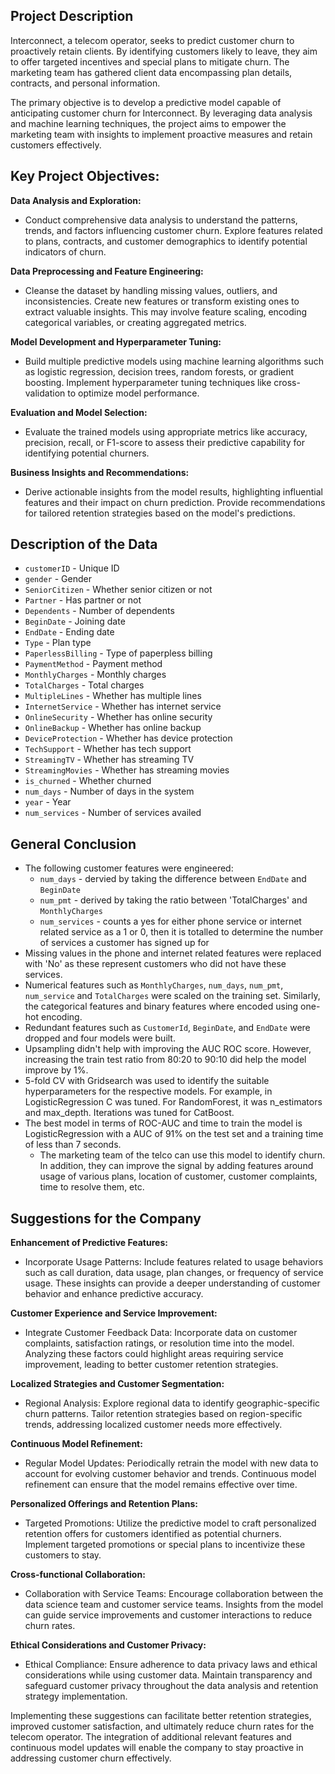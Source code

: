 ## Project Description

Interconnect, a telecom operator, seeks to predict customer churn to proactively retain clients. By identifying customers likely to leave, they aim to offer targeted incentives and special plans to mitigate churn. The marketing team has gathered client data encompassing plan details, contracts, and personal information.

The primary objective is to develop a predictive model capable of anticipating customer churn for Interconnect. By leveraging data analysis and machine learning techniques, the project aims to empower the marketing team with insights to implement proactive measures and retain customers effectively.

## Key Project Objectives:

**Data Analysis and Exploration:**
- Conduct comprehensive data analysis to understand the patterns, trends, and factors influencing customer churn. Explore features related to plans, contracts, and customer demographics to identify potential indicators of churn.

**Data Preprocessing and Feature Engineering:**
- Cleanse the dataset by handling missing values, outliers, and inconsistencies. Create new features or transform existing ones to extract valuable insights. This may involve feature scaling, encoding categorical variables, or creating aggregated metrics.

**Model Development and Hyperparameter Tuning:**
- Build multiple predictive models using machine learning algorithms such as logistic regression, decision trees, random forests, or gradient boosting. Implement hyperparameter tuning techniques like cross-validation to optimize model performance.

**Evaluation and Model Selection:**
- Evaluate the trained models using appropriate metrics like accuracy, precision, recall, or F1-score to assess their predictive capability for identifying potential churners.

**Business Insights and Recommendations:**
- Derive actionable insights from the model results, highlighting influential features and their impact on churn prediction. Provide recommendations for tailored retention strategies based on the model's predictions.

## Description of the Data

- `customerID` - Unique ID
- `gender` - Gender
- `SeniorCitizen` - Whether senior citizen or not
- `Partner` - Has partner or not
- `Dependents` - Number of dependents
- `BeginDate` - Joining date
- `EndDate` - Ending date
- `Type` - Plan type
- `PaperlessBilling` - Type of paperpless billing
- `PaymentMethod` - Payment method
- `MonthlyCharges` - Monthly charges
- `TotalCharges` - Total charges
- `MultipleLines` - Whether has multiple lines
- `InternetService` - Whether has internet service
- `OnlineSecurity` - Whether has online security
- `OnlineBackup` - Whether has online backup
- `DeviceProtection` - Whether has device protection
- `TechSupport` - Whether has tech support
- `StreamingTV` - Whether has streaming TV
- `StreamingMovies` - Whether has streaming movies
- `is_churned` - Whether churned
- `num_days` - Number of days in the system
- `year` - Year
- `num_services` - Number of services availed

## General Conclusion

- The following customer features were engineered:
  - `num_days` - dervied by taking the difference between `EndDate` and `BeginDate`
  - `num_pmt` - derived by taking the ratio between 'TotalCharges' and `MonthlyCharges`
  - `num_services` - counts a yes for either phone service or internet related service as a 1 or 0, then it is totalled to determine the number of services a customer has signed up for
- Missing values in the phone and internet related features were replaced with 'No' as these represent customers who did not have these services.
- Numerical features such as `MonthlyCharges`, `num_days`, `num_pmt`, `num_service` and `TotalCharges` were scaled on the training set. Similarly, the categorical features and binary features where encoded using one-hot encoding.
- Redundant features such as `CustomerId`, `BeginDate`, and `EndDate` were dropped and four models were built.
- Upsampling didn't help with improving the AUC ROC score. However, increasing the train test ratio from 80:20 to 90:10 did help the model improve by 1%.
- 5-fold CV with Gridsearch was used to identify the suitable hyperparameters for the respective models. For example, in LogisticRegression C was tuned. For RandomForest, it was n_estimators and max_depth. Iterations was tuned for CatBoost.
- The best model in terms of ROC-AUC and time to train the model is LogisticRegression with a AUC of 91% on the test set and a training time of less than 7 seconds.
  - The marketing team of the telco can use this model to identify churn. In addition, they can improve the signal by adding features around usage of various plans, location of customer, customer complaints, time to resolve them, etc.

## Suggestions for the Company

**Enhancement of Predictive Features:**
- Incorporate Usage Patterns: Include features related to usage behaviors such as call duration, data usage, plan changes, or frequency of service usage. These insights can provide a deeper understanding of customer behavior and enhance predictive accuracy.

**Customer Experience and Service Improvement:**
- Integrate Customer Feedback Data: Incorporate data on customer complaints, satisfaction ratings, or resolution time into the model. Analyzing these factors could highlight areas requiring service improvement, leading to better customer retention strategies.

**Localized Strategies and Customer Segmentation:**
- Regional Analysis: Explore regional data to identify geographic-specific churn patterns. Tailor retention strategies based on region-specific trends, addressing localized customer needs more effectively.

**Continuous Model Refinement:**
- Regular Model Updates: Periodically retrain the model with new data to account for evolving customer behavior and trends. Continuous model refinement can ensure that the model remains effective over time.

**Personalized Offerings and Retention Plans:**
- Targeted Promotions: Utilize the predictive model to craft personalized retention offers for customers identified as potential churners. Implement targeted promotions or special plans to incentivize these customers to stay.

**Cross-functional Collaboration:**
- Collaboration with Service Teams: Encourage collaboration between the data science team and customer service teams. Insights from the model can guide service improvements and customer interactions to reduce churn rates.

**Ethical Considerations and Customer Privacy:**
- Ethical Compliance: Ensure adherence to data privacy laws and ethical considerations while using customer data. Maintain transparency and safeguard customer privacy throughout the data analysis and retention strategy implementation.

Implementing these suggestions can facilitate better retention strategies, improved customer satisfaction, and ultimately reduce churn rates for the telecom operator. The integration of additional relevant features and continuous model updates will enable the company to stay proactive in addressing customer churn effectively.
